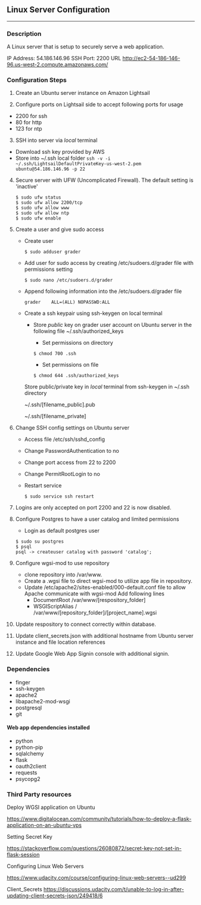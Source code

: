 ## Linux Server Configuration ##
___
### Description ###
A Linux server that is setup to securely serve a web application.  


IP Address: 54.186.146.96
SSH Port: 2200
URL http://ec2-54-186-146-96.us-west-2.compute.amazonaws.com/

### Configuration Steps ###
1. Create an Ubuntu server instance on Amazon Lightsail

2. Configure ports on Lightsail side to accept following ports for usage
  - 2200 for ssh
  - 80 for http
  - 123 for ntp

3. SSH into server via *local* terminal
  - Download ssh key provided by AWS
  - Store into ~/.ssh local folder
    `ssh -v -i ~/.ssh/LightsailDefaultPrivateKey-us-west-2.pem ubuntu@54.186.146.96 -p 22`

4. Secure server with UFW (Uncomplicated Firewall).  The default setting is 'inactive'
   ```
   $ sudo ufw status
   $ sudo ufw allow 2200/tcp
   $ sudo ufw allow www
   $ sudo ufw allow ntp
   $ sudo ufw enable
   ```

5. Create a user and give sudo access
   - Create user

     `$ sudo adduser grader`

   - Add user for sudo access by creating /etc/sudoers.d/grader file with permissions setting

     `$ sudo nano /etc/sudoers.d/grader`

   - Append following information into the /etc/sudoers.d/grader file

     `grader	ALL=(ALL) NOPASSWD:ALL`

   - Create a ssh keypair using ssh-keygen on local terminal

      - Store *public* key on grader user account on Ubuntu server in the following file ~/.ssh/authorized_keys

        - Set permissions on directory

        `$ chmod 700 .ssh`

        - Set permissions on file

        `$ chmod 644 .ssh/authorized_keys`

     Store public/private key in *local* terminal from ssh-keygen in ~/.ssh directory

     ~/.ssh/[filename_public].pub

     ~/.ssh/[filename_private]

6.  Change SSH config settings on Ubuntu server

    - Access file /etc/ssh/sshd_config

    - Change PasswordAuthentication to no

    - Change port access from 22 to 2200

    - Change PermitRootLogin to no

    - Restart service

      `$ sudo service ssh restart`

7.  Logins are only accepted on port 2200 and 22 is now disabled.  

8. Configure Postgres to have a user catalog and limited permissions
    - Login as default postgres user
    ```
    $ sudo su postgres
    $ psql
    psql -> createuser catalog with password 'catalog';
    ```

9.  Configure wgsi-mod to use repository

    - clone repository into /var/www.
    - Create a .wgsi file to direct wgsi-mod to utilize app file in repository.  
    - Update /etc/apache2/sites-enabled/000-default.conf file to allow Apache communicate with wgsi-mod
        Add following lines
         - DocumentRoot /var/www/[respository_folder]
         - WSGIScriptAlias / /var/www/[repository_folder]/[project_name].wgsi

7. Update respository  to connect correctly within database.  

8. Update client_secrets.json with additional hostname from Ubuntu server instance and file location references

9.  Update Google Web App Signin console with additional signin.  

### Dependencies ###

* finger
* ssh-keygen
* apache2
* libapache2-mod-wsgi
* postgresql
* git

#### Web app dependencies installed ####
* python
* python-pip
* sqlalchemy
* flask
* oauth2client
* requests
* psycopg2


### Third Party resources ###
Deploy WGSI application on Ubuntu

https://www.digitalocean.com/community/tutorials/how-to-deploy-a-flask-application-on-an-ubuntu-vps

Setting Secret Key

https://stackoverflow.com/questions/26080872/secret-key-not-set-in-flask-session

Configuring Linux Web Servers

https://www.udacity.com/course/configuring-linux-web-servers--ud299

Client_Secrets
https://discussions.udacity.com/t/unable-to-log-in-after-updating-client-secrets-json/249418/6
